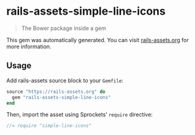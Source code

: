 # rails-assets-simple-line-icons

> The Bower package inside a gem

This gem was automatically generated. You can visit [rails-assets.org](https://rails-assets.org) for more information.

## Usage

Add rails-assets source block to your `Gemfile`:

```ruby
source "https://rails-assets.org" do
  gem "rails-assets-simple-line-icons"
end

```

Then, import the asset using Sprockets’ `require` directive:

```js
//= require "simple-line-icons"
```
